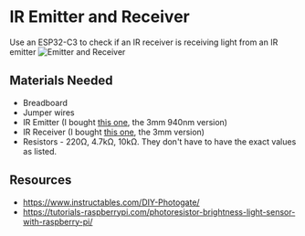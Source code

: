 # IR Emitter and Receiver
Use an ESP32-C3 to check if an IR receiver is receiving light from an IR emitter
![Emitter and Receiver](https://github.com/ChocolateLoverRaj/rust-esp32c3-ir-led/blob/main/Picture.png?raw=true)

## Materials Needed
- Breadboard
- Jumper wires
- IR Emitter (I bought [this one](), the 3mm 940nm version)
- IR Receiver (I bought [this one](), the 3mm version)
- Resistors - 220Ω, 4.7kΩ, 10kΩ. They don't have to have the exact values as listed.

## Resources
- https://www.instructables.com/DIY-Photogate/
- https://tutorials-raspberrypi.com/photoresistor-brightness-light-sensor-with-raspberry-pi/

